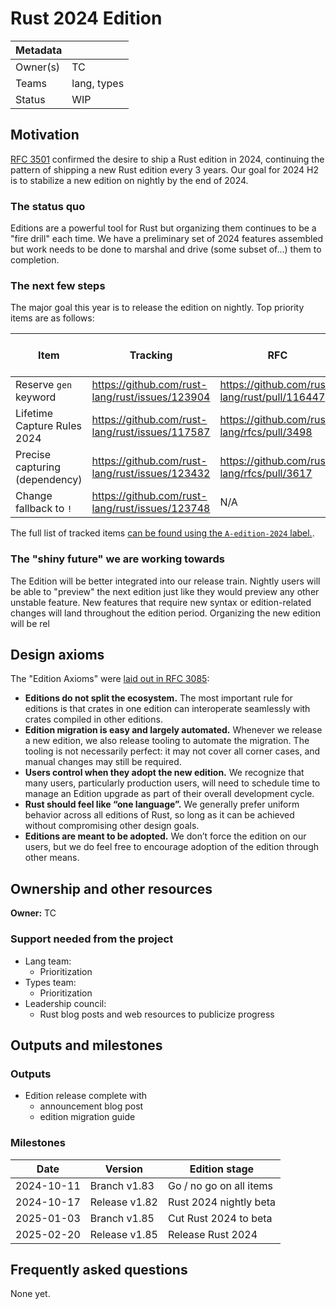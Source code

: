 # Rust 2024 Edition

| Metadata |             |
| -------- | ----------- |
| Owner(s) | TC          |
| Teams    | lang, types |
| Status   | WIP         |

## Motivation

[RFC 3501][] confirmed the desire to ship a Rust edition in 2024, continuing the pattern of shipping a new Rust edition every 3 years. Our goal for 2024 H2 is to stabilize a new edition on nightly by the end of 2024.

[RFC 3501]: https://rust-lang.github.io/rfcs/3501-edition-2024.html
[RFC 3085]: https://rust-lang.github.io/rfcs/3085-edition-2021.html

### The status quo

Editions are a powerful tool for Rust but organizing them continues to be a "fire drill" each time. We have a preliminary set of 2024 features assembled but work needs to be done to marshal and drive (some subset of...) them to completion.

### The next few steps

The major goal this year is to release the edition on nightly. Top priority items are as follows:

| Item | Tracking | RFC | More to do? |
|---|---|---|---|
| Reserve `gen` keyword |  https://github.com/rust-lang/rust/issues/123904 | https://github.com/rust-lang/rust/pull/116447 | No. |
| Lifetime Capture Rules 2024 | https://github.com/rust-lang/rust/issues/117587 | https://github.com/rust-lang/rfcs/pull/3498 | Yes. |
| Precise capturing (dependency) | https://github.com/rust-lang/rust/issues/123432 | https://github.com/rust-lang/rfcs/pull/3617 | Yes. |
| Change fallback to `!` | https://github.com/rust-lang/rust/issues/123748 | N/A | Yes. |

The full list of tracked items [can be found using the `A-edition-2024` label.](https://github.com/rust-lang/rust/issues?q=label%3AC-tracking-issue+label%3AA-edition-2024).

### The "shiny future" we are working towards

The Edition will be better integrated into our release train. Nightly users will be able to "preview" the next edition just like they would preview any other unstable feature. New features that require new syntax or edition-related changes will land throughout the edition period. Organizing the new edition will be rel

## Design axioms

The "Edition Axioms" were [laid out in RFC 3085](https://rust-lang.github.io/rfcs/3085-edition-2021.html#guide-level-explanation):

* **Editions do not split the ecosystem.** The most important rule for editions is that crates in one edition can interoperate seamlessly with crates compiled in other editions.
* **Edition migration is easy and largely automated.** Whenever we release a new edition, we also release tooling to automate the migration. The tooling is not necessarily perfect: it may not cover all corner cases, and manual changes may still be required. 
* **Users control when they adopt the new edition.** We recognize that many users, particularly production users, will need to schedule time to manage an Edition upgrade as part of their overall development cycle.
* **Rust should feel like “one language”.** We generally prefer uniform behavior across all editions of Rust, so long as it can be achieved without compromising other design goals. 
* **Editions are meant to be adopted.** We don’t force the edition on our users, but we do feel free to encourage adoption of the edition through other means.

## Ownership and other resources

**Owner:** TC

### Support needed from the project

* Lang team:
    * Prioritization
* Types team:
    * Prioritization
* Leadership council:
    * Rust blog posts and web resources to publicize progress

## Outputs and milestones

### Outputs

* Edition release complete with
    * announcement blog post
    * edition migration guide

### Milestones

| Date       | Version       | Edition stage           |
|------------|---------------|-------------------------|
| 2024-10-11 | Branch  v1.83 | Go / no go on all items |
| 2024-10-17 | Release v1.82 | Rust 2024 nightly beta  |
| 2025-01-03 | Branch  v1.85 | Cut Rust 2024 to beta   |
| 2025-02-20 | Release v1.85 | Release Rust 2024       |

## Frequently asked questions

None yet.